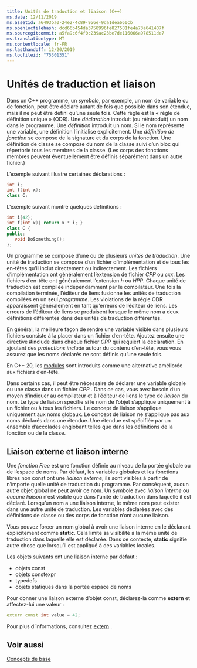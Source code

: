 ```yaml
---
title: Unités de traduction et liaison (C++)
ms.date: 12/11/2019
ms.assetid: a6493ba0-24e2-4c89-956e-9da1dea660cb
ms.openlocfilehash: dcd66b454da3758996fe827581fe4a73a641407f
ms.sourcegitcommit: a5fa9c6f4f0c239ac23be7de116066a978511de7
ms.translationtype: MT
ms.contentlocale: fr-FR
ms.lasthandoff: 12/20/2019
ms.locfileid: "75301351"
---
```

# <a name="translation-units-and-linkage"></a>Unités de traduction et liaison

Dans un C++ programme, un *symbole*, par exemple, un nom de variable ou de fonction, peut être déclaré autant de fois que possible dans son étendue, mais il ne peut être défini qu’une seule fois. Cette règle est la « règle de définition unique » (ODR). Une *déclaration* introduit (ou réintroduit) un nom dans le programme. Une *définition* introduit un nom. Si le nom représente une variable, une définition l’initialise explicitement. Une *définition de fonction* se compose de la signature et du corps de la fonction. Une définition de classe se compose du nom de la classe suivi d’un bloc qui répertorie tous les membres de la classe. (Les corps des fonctions membres peuvent éventuellement être définis séparément dans un autre fichier.)

L’exemple suivant illustre certaines déclarations :

```cpp
int i;
int f(int x);
class C;
```

L’exemple suivant montre quelques définitions :

```cpp
int i{42};
int f(int x){ return x * i; }
class C {
public:
   void DoSomething();
};
```

Un programme se compose d’une ou de plusieurs *unités de traduction*. Une unité de traduction se compose d’un fichier d’implémentation et de tous les en-têtes qu’il inclut directement ou indirectement. Les fichiers d’implémentation ont généralement l’extension de fichier *CPP* ou *cxx*. Les fichiers d’en-tête ont généralement l’extension *h* ou *HPP*. Chaque unité de traduction est compilée indépendamment par le compilateur. Une fois la compilation terminée, l’éditeur de liens fusionne les unités de traduction compilées en un seul *programme*. Les violations de la règle ODR apparaissent généralement en tant qu’erreurs de l’éditeur de liens. Les erreurs de l’éditeur de liens se produisent lorsque le même nom a deux définitions différentes dans des unités de traduction différentes.

En général, la meilleure façon de rendre une variable visible dans plusieurs fichiers consiste à la placer dans un fichier d’en-tête. Ajoutez ensuite une directive #include dans chaque fichier *CPP* qui requiert la déclaration. En ajoutant des *protections include* autour du contenu d’en-tête, vous vous assurez que les noms déclarés ne sont définis qu’une seule fois.

En C++ 20, les [modules](modules-cpp.md) sont introduits comme une alternative améliorée aux fichiers d’en-tête.

Dans certains cas, il peut être nécessaire de déclarer une variable globale ou une classe dans un fichier *CPP* . Dans ce cas, vous avez besoin d’un moyen d’indiquer au compilateur et à l’éditeur de liens le type de *liaison* du nom. Le type de liaison spécifie si le nom de l’objet s’applique uniquement à un fichier ou à tous les fichiers. Le concept de liaison s’applique uniquement aux noms globaux. Le concept de liaison ne s’applique pas aux noms déclarés dans une étendue. Une étendue est spécifiée par un ensemble d’accolades englobant telles que dans les définitions de la fonction ou de la classe.

## <a name="external-vs-internal-linkage"></a>Liaison externe et liaison interne

Une *fonction Free* est une fonction définie au niveau de la portée globale ou de l’espace de noms. Par défaut, les variables globales et les fonctions libres non const ont une *liaison externe*; ils sont visibles à partir de n’importe quelle unité de traduction du programme. Par conséquent, aucun autre objet global ne peut avoir ce nom. Un symbole avec *liaison interne* ou *aucune liaison* n’est visible que dans l’unité de traduction dans laquelle il est déclaré. Lorsqu’un nom a une liaison interne, le même nom peut exister dans une autre unité de traduction. Les variables déclarées avec des définitions de classe ou des corps de fonction n’ont aucune liaison.

Vous pouvez forcer un nom global à avoir une liaison interne en le déclarant explicitement comme **static**. Cela limite sa visibilité à la même unité de traduction dans laquelle elle est déclarée. Dans ce contexte, **static** signifie autre chose que lorsqu’il est appliqué à des variables locales.

Les objets suivants ont une liaison interne par défaut :
- objets const
- objets constexpr
- typedefs
- objets statiques dans la portée espace de noms

Pour donner une liaison externe d’objet const, déclarez-la comme **extern** et affectez-lui une valeur :

```cpp
extern const int value = 42;
```

Pour plus d’informations, consultez [extern](extern-cpp.md) .

## <a name="see-also"></a>Voir aussi

[Concepts de base](../cpp/basic-concepts-cpp.md)
